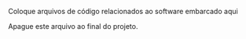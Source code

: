Coloque arquivos de código relacionados ao software embarcado aqui

Apague este arquivo ao final do projeto.
